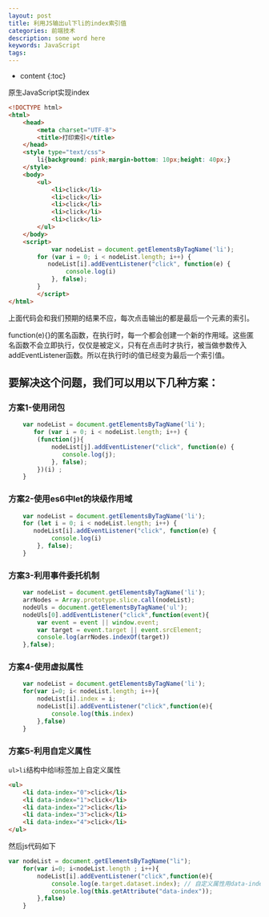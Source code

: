 ```yaml
---
layout: post
title: 利用JS输出ul下li的index索引值
categories: 前端技术
description: some word here
keywords: JavaScript
tags: 
---
```

* content
{:toc}
<div class="postImg" style="background-image:url(https://likonion-1254082995.cos.ap-chengdu.myqcloud.com/media/logoOg.png)"></div>
原生JavaScript实现index




```html
<!DOCTYPE html>
<html>
    <head>
        <meta charset="UTF-8">
        <title>打印索引</title>
    </head>
    <style type="text/css">
        li{background: pink;margin-bottom: 10px;height: 40px;}
    </style>
    <body>
        <ul>
            <li>click</li>
            <li>click</li>
            <li>click</li>
            <li>click</li>
            <li>click</li>
        </ul>
    </body>
    <script>
            var nodeList = document.getElementsByTagName('li');
        for (var i = 0; i < nodeList.length; i++) {
           nodeList[i].addEventListener("click", function(e) {
                console.log(i)
            }, false);
        }
        </script>
</html>
```

上面代码会和我们预期的结果不应，每次点击输出的都是最后一个元素的索引。 

function(e){}的匿名函数，在执行时，每一个都会创建一个新的作用域。这些匿名函数不会立即执行，仅仅是被定义，只有在点击时才执行，被当做参数传入addEventListener函数。所以在执行时i的值已经变为最后一个索引值。

## 要解决这个问题，我们可以用以下几种方案：
### 方案1-使用闭包
```js
    var nodeList = document.getElementsByTagName('li');
       for (var i = 0; i < nodeList.length; i++) {
        (function(j){
            nodeList[j].addEventListener("click", function(e) {
               console.log(j);
            }, false);
        })(i) ;
    }
```
### 方案2-使用es6中let的块级作用域
```js
    var nodeList = document.getElementsByTagName('li');
    for (let i = 0; i < nodeList.length; i++) {
       nodeList[i].addEventListener("click", function(e) {
            console.log(i)
        }, false);
    }
```

### 方案3-利用事件委托机制
```js
    var nodeList = document.getElementsByTagName('li');
    arrNodes = Array.prototype.slice.call(nodeList);
    nodeUls = document.getElementsByTagName('ul');
    nodeUls[0].addEventListener("click",function(event){
        var event = event || window.event;
        var target = event.target || event.srcElement;
        console.log(arrNodes.indexOf(target))
    },false);
```

### 方案4-使用虚拟属性
```js
    var nodeList = document.getElementsByTagName('li');
    for(var i=0; i< nodeList.length; i++){
        nodeList[i].index = i;
        nodeList[i].addEventListener("click",function(e){
            console.log(this.index)
        },false)
    }
```

### 方案5-利用自定义属性

`ul>li`结构中给li标签加上自定义属性

```html
<ul>
    <li data-index="0">click</li>
    <li data-index="1">click</li>
    <li data-index="2">click</li>
    <li data-index="3">click</li>
    <li data-index="4">click</li>
</ul>
````
然后js代码如下
```js
var nodeList = document.getElementsByTagName("li");
    for(var i=0; i<nodeList.length ; i++){
        nodeList[i].addEventListener("click",function(e){
            console.log(e.target.dataset.index); // 自定义属性用data-index格式的，可以使用dataset获取
            console.log(this.getAttribute("data-index"));
        },false)
    }
```



